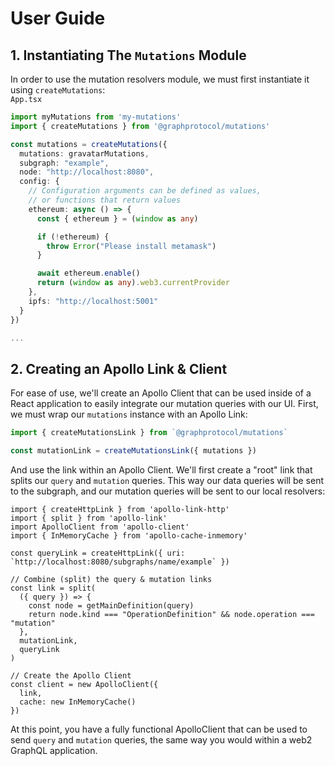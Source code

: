 # User Guide

## 1. Instantiating The `Mutations` Module

In order to use the mutation resolvers module, we must first instantiate it using `createMutations`:  
`App.tsx`
```ts
import myMutations from 'my-mutations'
import { createMutations } from '@graphprotocol/mutations'

const mutations = createMutations({
  mutations: gravatarMutations,
  subgraph: "example",
  node: "http://localhost:8080",
  config: {
    // Configuration arguments can be defined as values,
    // or functions that return values
    ethereum: async () => {
      const { ethereum } = (window as any)

      if (!ethereum) {
        throw Error("Please install metamask")
      }

      await ethereum.enable()
      return (window as any).web3.currentProvider
    },
    ipfs: "http://localhost:5001"
  }
})

...
``` 

## 2. Creating an Apollo Link & Client

For ease of use, we'll create an Apollo Client that can be used inside of a React application to easily integrate our mutation queries with our UI.
First, we must wrap our `mutations` instance with an Apollo Link:  
```ts
import { createMutationsLink } from `@graphprotocol/mutations`

const mutationLink = createMutationsLink({ mutations })
```

And use the link within an Apollo Client. We'll first create a "root" link that splits our `query` and `mutation` queries. This way our data queries will be sent to the subgraph, and our mutation queries will be sent to our local resolvers:  

```tsx
import { createHttpLink } from 'apollo-link-http'
import { split } from 'apollo-link'
import ApolloClient from 'apollo-client'
import { InMemoryCache } from 'apollo-cache-inmemory'

const queryLink = createHttpLink({ uri: `http://localhost:8080/subgraphs/name/example` })

// Combine (split) the query & mutation links
const link = split(
  ({ query }) => {
    const node = getMainDefinition(query)
    return node.kind === "OperationDefinition" && node.operation === "mutation"
  },
  mutationLink,
  queryLink
)

// Create the Apollo Client
const client = new ApolloClient({
  link,
  cache: new InMemoryCache()
})
```

At this point, you have a fully functional ApolloClient that can be used to send `query` and `mutation` queries, the same way you would within a web2 GraphQL application.